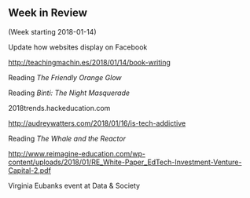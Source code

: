 ## Week in Review

(Week starting 2018-01-14)

Update how websites display on Facebook

http://teachingmachin.es/2018/01/14/book-writing

Reading _The Friendly Orange Glow_

Reading _Binti: The Night Masquerade_

2018trends.hackeducation.com

http://audreywatters.com/2018/01/16/is-tech-addictive

Reading _The Whale and the Reactor_

http://www.reimagine-education.com/wp-content/uploads/2018/01/RE_White-Paper_EdTech-Investment-Venture-Capital-2.pdf

Virginia Eubanks event at Data & Society
